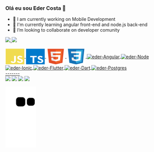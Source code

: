 ### Olá eu sou Eder Costa  👋

- 🔭 I am currently working on Mobile Development
- 🌱 I'm currently learning angular front-end and node.js back-end
- 👯 I’m looking to collaborate on developer comunity
<!-- - 💬 Ask me about ...
- 📫 How to reach me: ...
- 😄 Pronouns: ...
- ⚡ Fun fact: ... -->

 <div>
  <a href="https://github.com/EderCosta21">
  <img height="180em" src="https://github-readme-stats.vercel.app/api?username=EderCosta21&show_icons=true&theme=radical&include_all_commits=true&count_private=true"/>
  <img height="180em" src="https://github-readme-stats.vercel.app/api/top-langs/?username=EderCosta21&layout=compact&langs_count=7&theme=radical"/>
</div>


<div style="display: inline_block, padding-left:10px"><br>
<img align="center" alt="eder-Js" height="50" width="60" src="https://raw.githubusercontent.com/devicons/devicon/master/icons/javascript/javascript-plain.svg">
<img align="center" alt="eder-Ts" height="50" width="60" src="https://raw.githubusercontent.com/devicons/devicon/master/icons/typescript/typescript-plain.svg">
<img align="center" alt="eder-HTML" height="50" width="60" src="https://raw.githubusercontent.com/devicons/devicon/master/icons/html5/html5-original.svg">
<img align="center" alt="eder-CSS" height="50" width="60" src="https://raw.githubusercontent.com/devicons/devicon/master/icons/css3/css3-original.svg">
<img align="center" alt="eder-Angular" height="50" width="60"  src="https://cdn.jsdelivr.net/gh/devicons/devicon/icons/angularjs/angularjs-original.svg" />
<img align="center" alt="eder-Node" height="50" width="60" src="https://cdn.jsdelivr.net/gh/devicons/devicon/icons/nodejs/nodejs-original.svg" />
<img align="center" alt="eder-Ionic" height="50" width="60"  src="https://cdn.jsdelivr.net/gh/devicons/devicon/icons/ionic/ionic-original.svg" />
<img align="center" alt="eder-Flutter" height="50" width="60" src="https://cdn.jsdelivr.net/gh/devicons/devicon/icons/flutter/flutter-original.svg" />
<img align="center" alt="eder-Dart" height="50" width="60"  src="https://cdn.jsdelivr.net/gh/devicons/devicon/icons/dart/dart-original.svg" />
<img align="center" alt="eder-Postgres" height="50" width="60" src="https://cdn.jsdelivr.net/gh/devicons/devicon/icons/postgresql/postgresql-original.svg" />

</div>
  <div> -------</div>
<div>
  <a href="https://instagram.com/eder.costa_2110/" target="_blank"><img src="https://img.shields.io/badge/-Instagram-%23E4405F?style=for-the-badge&logo=instagram&logoColor=white" target="_blank"></a>
 <a href="https://discord.gg" target="_blank"><img src="https://img.shields.io/badge/Discord-7289DA?style=for-the-badge&logo=discord&logoColor=white" target="_blank"></a> 
  <a href = "mailto:edergonzaga12@gmail.com"><img src="https://img.shields.io/badge/-Gmail-%23333?style=for-the-badge&logo=gmail&logoColor=white" target="_blank"></a>
  <a href="https://www.linkedin.com//in/eder-costa-4a5b8b104/" target="_blank"><img src="https://img.shields.io/badge/-LinkedIn-%230077B5?style=for-the-badge&logo=linkedin&logoColor=white" target="_blank"></a> 
 
  ![Snake animation](https://github.com/rafaballerini/rafaballerini/blob/output/github-contribution-grid-snake.svg)
</div>
